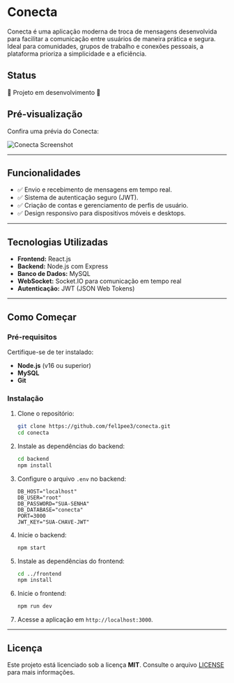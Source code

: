 # Conecta

Conecta é uma aplicação moderna de troca de mensagens desenvolvida para facilitar a comunicação entre usuários de maneira prática e segura. Ideal para comunidades, grupos de trabalho e conexões pessoais, a plataforma prioriza a simplicidade e a eficiência.

## Status
🚧 Projeto em desenvolvimento 🚧

## Pré-visualização
Confira uma prévia do Conecta:

![Conecta Screenshot](https://via.placeholder.com/800x400?text=Conecta+Preview)

---

## Funcionalidades
- ✅ Envio e recebimento de mensagens em tempo real.
- ✅ Sistema de autenticação seguro (JWT).
- ✅ Criação de contas e gerenciamento de perfis de usuário.
- ✅ Design responsivo para dispositivos móveis e desktops.

---

## Tecnologias Utilizadas
- **Frontend:** React.js
- **Backend:** Node.js com Express
- **Banco de Dados:** MySQL
- **WebSocket:** Socket.IO para comunicação em tempo real
- **Autenticação:** JWT (JSON Web Tokens)

---

## Como Começar

### Pré-requisitos
Certifique-se de ter instalado:
- **Node.js** (v16 ou superior)
- **MySQL**
- **Git**

### Instalação

1. Clone o repositório:
    ```bash
    git clone https://github.com/fel1pee3/conecta.git
    cd conecta
    ```

2. Instale as dependências do backend:
    ```bash
    cd backend
    npm install
    ```

3. Configure o arquivo `.env` no backend:
    ```env
    DB_HOST="localhost"
    DB_USER="root"
    DB_PASSWORD="SUA-SENHA"
    DB_DATABASE="conecta"
    PORT=3000
    JWT_KEY="SUA-CHAVE-JWT"
    ```

4. Inicie o backend:
    ```bash
    npm start
    ```

5. Instale as dependências do frontend:
    ```bash
    cd ../frontend
    npm install
    ```

6. Inicie o frontend:
    ```bash
    npm run dev
    ```

7. Acesse a aplicação em `http://localhost:3000`.

---

## Licença
Este projeto está licenciado sob a licença **MIT**. Consulte o arquivo [LICENSE](./LICENSE) para mais informações.
